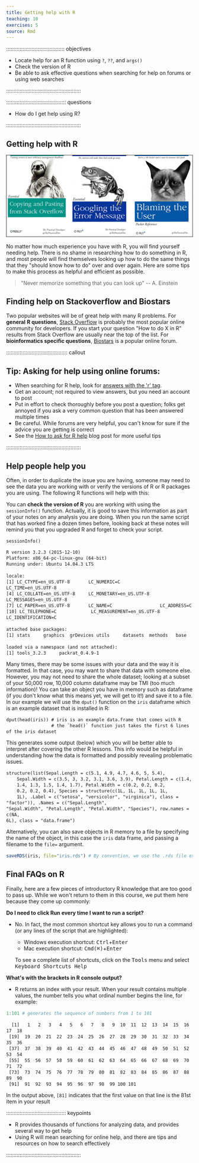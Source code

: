 ```yaml
---
title: Getting help with R
teaching: 10
exercises: 5
source: Rmd
---
```


::::::::::::::::::::::::::::::::::::::: objectives

- Locate help for an R function using `?`, `??`, and `args()`
- Check the version of R
- Be able to ask effective questions when searching for help on forums or using web searches

::::::::::::::::::::::::::::::::::::::::::::::::::

:::::::::::::::::::::::::::::::::::::::: questions

- How do I get help using R?

::::::::::::::::::::::::::::::::::::::::::::::::::

## Getting help with R

<img src="fig/oreilly_book_covers.png" alt="rstudio default session" style="width: 600px;"/>

No matter how much experience you have with R, you will find yourself
needing help. There is no shame in researching how to do something in R, and
most people will find themselves looking up how to do the same things that
they "should know how to do" over and over again. Here are some tips to make
this process as helpful and efficient as possible.

> "Never memorize something that you can look up"
> \-- A. Einstein

## Finding help on Stackoverflow and Biostars

Two popular websites will be of great help with many R problems. For **general**
**R questions**, [Stack Overflow](https://stackoverflow.com/) is probably the most
popular online community for developers. If you start your question "How to do X
in R" results from Stack Overflow are usually near the top of the list. For
**bioinformatics specific questions**, [Biostars](https://www.biostars.org/) is
a popular online forum.

:::::::::::::::::::::::::::::::::::::::::  callout

## Tip: Asking for help using online forums:

- When searching for R help, look for [answers with the 'r' tag](https://stackoverflow.com/questions/tagged/r).
- Get an account; not required to view answers, but you need an account to post
- Put in effort to check thoroughly before you post a question; folks get
  annoyed if you ask a very common question that has been answered multiple
  times
- Be careful. While forums are very helpful, you can't know for sure if the
  advice you are getting is correct
- See the [How to ask for R help](https://blog.revolutionanalytics.com/2014/01/how-to-ask-for-r-help.html)
  blog post for more useful tips

::::::::::::::::::::::::::::::::::::::::::::::::::

## Help people help you

Often, in order to duplicate the issue you are having, someone may need to see
the data you are working with or verify the versions of R or R packages you
are using. The following R functions will help with this:

You can **check the version of R** you are working with using the `sessionInfo()`
function. Actually, it is good to save this information as part of your notes
on any analysis you are doing. When you run the same script that has worked fine
a dozen times before, looking back at these notes will remind you that you
upgraded R and forget to check your script.

```
sessionInfo()
```

```
R version 3.2.3 (2015-12-10)
Platform: x86_64-pc-linux-gnu (64-bit)
Running under: Ubuntu 14.04.3 LTS

locale:
[1] LC_CTYPE=en_US.UTF-8       LC_NUMERIC=C               LC_TIME=en_US.UTF-8
[4] LC_COLLATE=en_US.UTF-8     LC_MONETARY=en_US.UTF-8    LC_MESSAGES=en_US.UTF-8
[7] LC_PAPER=en_US.UTF-8       LC_NAME=C                  LC_ADDRESS=C
[10] LC_TELEPHONE=C             LC_MEASUREMENT=en_US.UTF-8 LC_IDENTIFICATION=C

attached base packages:
[1] stats     graphics  grDevices utils     datasets  methods   base

loaded via a namespace (and not attached):
[1] tools_3.2.3     packrat_0.4.9-1
```

Many times, there may be some issues with your data and the way it is formatted.
In that case, you may want to share that data with someone else. However, you
may not need to share the whole dataset; looking at a subset of your 50,000 row,
10,000 column dataframe may be TMI (too much information)! You can take an
object you have in memory such as dataframe (if you don't know what this means
yet, we will get to it!) and save it to a file. In our example we will use the
`dput()` function on the `iris` dataframe which is an example dataset that is
installed in R:

```
dput(head(iris)) # iris is an example data.frame that comes with R
                 # the `head()` function just takes the first 6 lines of the iris dataset
```

This generates some output (below) which you will be better able to interpret
after covering the other R lessons. This info would be helpful in understanding
how the data is formatted and possibly revealing problematic issues.

```
structure(list(Sepal.Length = c(5.1, 4.9, 4.7, 4.6, 5, 5.4),
    Sepal.Width = c(3.5, 3, 3.2, 3.1, 3.6, 3.9), Petal.Length = c(1.4,
    1.4, 1.3, 1.5, 1.4, 1.7), Petal.Width = c(0.2, 0.2, 0.2,
    0.2, 0.2, 0.4), Species = structure(c(1L, 1L, 1L, 1L, 1L,
    1L), .Label = c("setosa", "versicolor", "virginica"), class = "factor")), .Names = c("Sepal.Length",
"Sepal.Width", "Petal.Length", "Petal.Width", "Species"), row.names = c(NA,
6L), class = "data.frame")
```

Alternatively, you can also save objects in R memory to a file by specifying
the name of the object, in this case the `iris` data frame, and passing a
filename to the `file=` argument.


``` r
saveRDS(iris, file="iris.rds") # By convention, we use the .rds file extension
```

## Final FAQs on R

Finally, here are a few pieces of introductory R knowledge that are too good to
pass up. While we won't return to them in this course, we put them here because
they come up commonly:

**Do I need to click Run every time I want to run a script?**

- No. In fact, the most common shortcut key allows you to run a command (or
  any lines of the script that are highlighted):
  
  - Windows execution shortcut: <KBD>Ctrl</KBD>\+<KBD>Enter</KBD>
  - Mac execution shortcut: <KBD>Cmd(⌘)</KBD>\+<KBD>Enter</KBD>
  
  To see a complete list of shortcuts, click on the <KBD>Tools</KBD> menu and
  select <KBD>Keyboard Shortcuts Help</KBD>

**What's with the brackets in R console output?**

- R returns an index with your result. When your result contains multiple values,
  the number tells you what ordinal number begins the line, for example:


``` r
1:101 # generates the sequence of numbers from 1 to 101
```

``` output
  [1]   1   2   3   4   5   6   7   8   9  10  11  12  13  14  15  16  17  18
 [19]  19  20  21  22  23  24  25  26  27  28  29  30  31  32  33  34  35  36
 [37]  37  38  39  40  41  42  43  44  45  46  47  48  49  50  51  52  53  54
 [55]  55  56  57  58  59  60  61  62  63  64  65  66  67  68  69  70  71  72
 [73]  73  74  75  76  77  78  79  80  81  82  83  84  85  86  87  88  89  90
 [91]  91  92  93  94  95  96  97  98  99 100 101
```

In the output above, `[81]` indicates that the first value on that line is the
81st item in your result

:::::::::::::::::::::::::::::::::::::::: keypoints

- R provides thousands of functions for analyzing data, and provides several way to get help
- Using R will mean searching for online help, and there are tips and resources on how to search effectively

::::::::::::::::::::::::::::::::::::::::::::::::::


